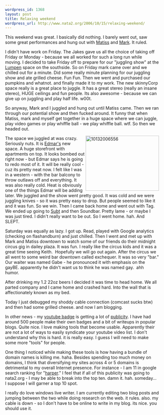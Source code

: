 ```yaml
--- 
wordpress_id: 1368
layout: post
title: Relaxing weekend
wordpress_url: http://www.nata2.org/2006/10/15/relaxing-weekend/
---
```

<p>This weekend was great. I basically did nothing. I barely went out, saw some great performances and hung out with <a href="http://therats.org">Matiss</a> and <a href="http://markhaywardismyhero.com/">Mark</a>. It ruled.&nbsp; </p> <p>I didn't have work on Friday. The Jakes gave us all the choice of taking off Friday or Monday - because we all worked for such a long run while moving. I decided to take Friday off to prepare for our "juggling show" at the <a href="http://www.lumpen.com">Lumpen</a> space on the southside. So on Friday mark came over and we chilled out for a minute. Did some really minute planning for our juggling show and ate grilled cheese. Fun Fun. Then we went and purchased our pumpkins and whatnot. and finally made it to my work. The new skinnyCorp space really is a great place to juggle. It has a great stereo (really an insane stereo), HUGE ceilings and fun people. Its also awesome - because we can give up on juggling and play half life. w00t. </p> <p>So anyway, Mark and I juggled and hung out until Matiss came. Then we ran through our potential show and then fucked around. It funny that when Matiss, mark and myself get together in a huge space where we can juggle, play video games or play whiffle ball - we play whiffle ball. wtf. So then we headed out. </p> <p><a title="Photo Sharing" href="http://www.flickr.com/photos/natatwo/268973569/"><img height="180" alt="10132006556" src="http://static.flickr.com/99/268973569_76e8aed283_m.jpg" width="240" align="right"></a>The space we juggled at was crazy. Seriously nuts. It is <a href="http://flickr.com/photos/natatwo/268974605/">Edmar's</a> new space. A huge storefront with apartments on top. It looks bombed out right now - but Edmar says he is going to redo most of it. It will be really cool - cuz its pretty neat now. I felt like I was in a western - with the bar balcony to throw outlaws off and everything. It was also really cold. Heat is obviously one of the things&nbsp;Edmar will be adding later. We juggled and the show went pretty good. It was cold and we were juggling knives - so it was pretty easy to drop. But people seemed to like it and it was fun. So we win. Then I came back home and went out with&nbsp;Tag. We ended up going to <a href="http://subt.com">Subt</a> and then Soundbar. Pretty lame - or maybe I was just tired. I didn't really want to be out. So I went home. hah. And SLEPT. &nbsp;</p> <p>Saturday was equally as lazy. I got up. Read, played with Google analytics (checking on flashandburn) and just chilled. Then I went and met up with Mark and Matiss downtown to watch some of our friends do their midnight circus gig in dailey plaza. It was fun. I really like the circus kids and it was a great time seeing Keith.&nbsp; Hopefully we will go out again. After the circus we all went to some weird bar downtown called exchequer. It was so very "bar." Our waiter was named Gabe - he pronounced it with emphasis on the gayBE. apparently he didn't want us to think he was named gay.&nbsp; ahh humor. </p> <p>After drinking my 1.2 22oz beers I decided it was time to head home. We all parted company and I came home and crashed hard. Into the wall that is affectionately known as my bed. </p> <p>Today I just debugged my shoddy cable connection (comcast sucks btw) and then had some grilled cheese. and now I am blogging. </p> <p>In other news - my <a href="http://flashandburn.net/youtubeBadge/">youtube badge</a> is getting a lot of <a href="http://technorati.com/search/flashandburn.net%2FyoutubeBadge%2F">publicity</a>. I have had around 500 people make their own badges and a bit of writeups in popular blogs. Quite nice. I love making tools that become usable. Apparently their are not a lot of ways to easily syndicate your youtube video list. I don't understand why this is hard. it is really easy. I guess I will need to make some more "tools" for people. </p> <p>One thing I noticed while making these tools is how having a bundle of domain names is killing me. haha. Besides spending too much money on domains, I think that diversifying my sites across 4 or 5 domains is detrimental to my overall Internet presence. For instance&nbsp;- I am 11 in google search ranking for "<a href="http://www.google.com/search?q=harper">harper</a>." I feel that if all of this publicity was going to nata2.org - I may be able to break into the top ten. damn it. hah. someday... I suppose I will garner a top 10 spot. </p> <p>I really do love windows live writer. I am currently editing two blog posts and jumping between the two while doing research on the web. it rules. also. my cable is down - so I don't have to be online to write in my blog. its nice. you should use it. </p>

